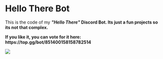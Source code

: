# Hello There Bot
<html>
  <head>
    <p> This is the code of my <strong> <em> "Hello There" </em> </stong> Discord Bot. Its just a fun projects so its not that complex. </p>
    <p> If you like it, you can vote for it here: https://top.gg/bot/851400158158782514 </p>

<a href="https://top.gg/bot/851400158158782514">
  <img src="https://top.gg/api/widget/851400158158782514.svg">
</a>

  </head>
<html>
